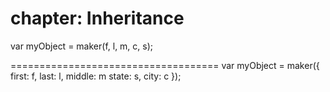 chapter: Inheritance
==================

var myObject = maker(f, l, m, c, s);
    
    
====================================
var myObject = maker({
    first: f,
    last: l,
    middle: m
    state: s,
    city: c
});
    
    
